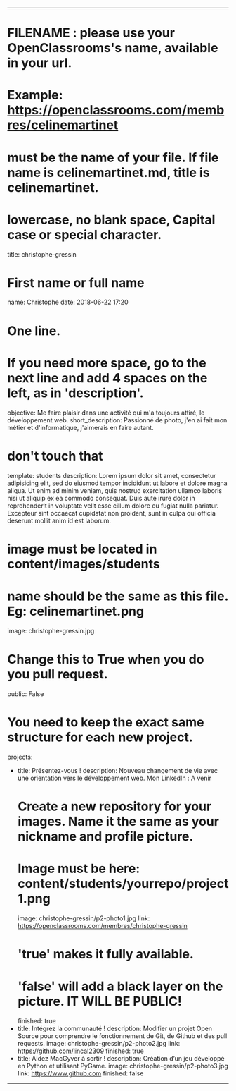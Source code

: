 ---

# FILENAME : please use your OpenClassrooms's name, available in your url.
# Example: https://openclassrooms.com/membres/celinemartinet
# must be the name of your file. If file name is celinemartinet.md, title is celinemartinet.
# lowercase, no blank space, Capital case or special character.
title: christophe-gressin

# First name or full name
name: Christophe
date: 2018-06-22 17:20


# One line.
# If you need more space, go to the next line and add 4 spaces on the left, as in 'description'.
objective: Me faire plaisir dans une activité qui m'a toujours attiré, le développement web.
short_description: Passionné de photo, j'en ai fait mon métier et d'informatique, j'aimerais en faire autant.

# don't touch that
template: students
description:
    Lorem ipsum dolor sit amet, consectetur adipisicing elit, sed do eiusmod
    tempor incididunt ut labore et dolore magna aliqua. Ut enim ad minim veniam,
    quis nostrud exercitation ullamco laboris nisi ut aliquip ex ea commodo
    consequat. Duis aute irure dolor in reprehenderit in voluptate velit esse
    cillum dolore eu fugiat nulla pariatur. Excepteur sint occaecat cupidatat non
    proident, sunt in culpa qui officia deserunt mollit anim id est laborum.

# image must be located in content/images/students
# name should be the same as this file. Eg: celinemartinet.png
image: christophe-gressin.jpg

# Change this to True when you do you pull request.
public: False

# You need to keep the exact same structure for each new project.
projects:
  - title: Présentez-vous !
    description: Nouveau changement de vie avec une orientation vers le développement web. Mon LinkedIn :  A venir
    # Create a new repository for your images. Name it the same as your nickname and profile picture.
    # Image must be here: content/students/yourrepo/project1.png
    image: christophe-gressin/p2-photo1.jpg
    link: https://openclassrooms.com/membres/christophe-gressin
    # 'true' makes it fully available.
    # 'false' will add a black layer on the picture. IT WILL BE PUBLIC!
    finished: true
  - title: Intégrez la communauté !
    description: Modifier un projet Open Source pour comprendre le fonctionnement de Git, de Github et des pull requests. 
    image: christophe-gressin/p2-photo2.jpg
    link: https://github.com/lincal2309
    finished: true
  - title: Aidez MacGyver à sortir !
    description: Création d’un jeu développé en Python et utilisant PyGame.
    image: christophe-gressin/p2-photo3.jpg
    link: https://www.github.com
    finished: false
---